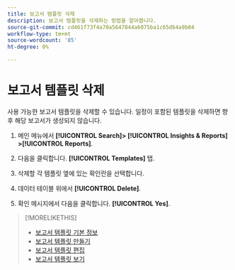 ```yaml
---
title: 보고서 템플릿 삭제
description: 보고서 템플릿을 삭제하는 방법을 알아봅니다.
source-git-commit: cd461f73f4a70a5647844a6075ba1c65d64a9b04
workflow-type: tm+mt
source-wordcount: '85'
ht-degree: 0%

---
```


# 보고서 템플릿 삭제

사용 가능한 보고서 템플릿을 삭제할 수 있습니다. 일정이 포함된 템플릿을 삭제하면 향후 해당 보고서가 생성되지 않습니다.

1. 메인 메뉴에서 **[!UICONTROL Search]> [!UICONTROL Insights & Reports] >[!UICONTROL Reports]**.

1. 다음을 클릭합니다. **[!UICONTROL Templates]** 탭.

1. 삭제할 각 템플릿 옆에 있는 확인란을 선택합니다.

1. 데이터 테이블 위에서 **[!UICONTROL Delete]**.

1. 확인 메시지에서 다음을 클릭합니다. **[!UICONTROL Yes]**.

>[!MORELIKETHIS]
>
>* [보고서 템플릿 기본 정보](template-about.md)
>* [보고서 템플릿 만들기](template-create.md)
>* [보고서 템플릿 편집](template-edit.md)
>* [보고서 템플릿 보기](template-view.md)

